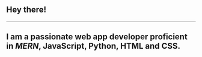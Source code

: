 ## Hey there!
--- 
I am a passionate web app developer proficient in *MERN*, JavaScript, Python, HTML and CSS. 
---
